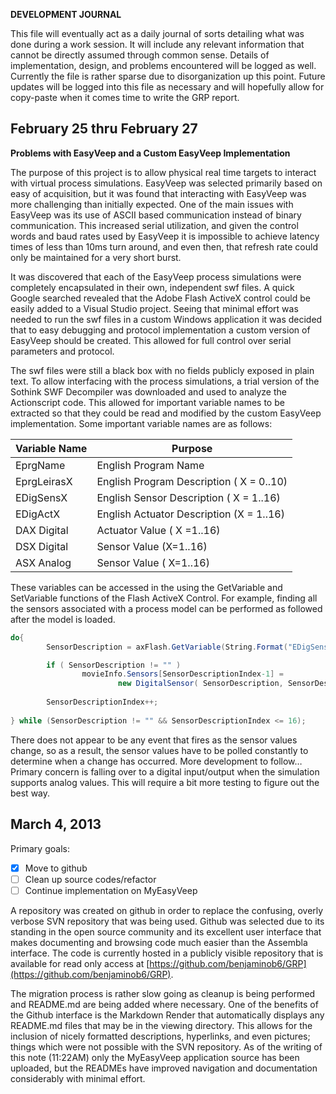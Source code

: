 **DEVELOPMENT JOURNAL**

This file will eventually act as a daily journal of sorts detailing what
was done during a work session. It will include any relevant information
that cannot be directly assumed through common sense. Details of
implementation, design, and problems encountered will be logged as well.
Currently the file is rather sparse due to disorganization up this
point. Future updates will be logged into this file as necessary and
will hopefully allow for copy-paste when it comes time to write the GRP
report.


February 25 thru  February 27
-----------------------------------------
**Problems with EasyVeep and a Custom EasyVeep Implementation**

The purpose of this project is to allow physical real time targets to
interact with virtual process simulations. EasyVeep was selected
primarily based on easy of acquisition, but it was found that
interacting with EasyVeep was more challenging than initially expected.
One of the main issues with EasyVeep was its use of ASCII based
communication instead of binary communication. This increased serial
utilization, and given the control words and baud rates used by EasyVeep
it is impossible to achieve latency times of less than 10ms turn around,
and even then, that refresh rate could only be maintained for a very
short burst.

It was discovered that each of the EasyVeep process simulations were
completely encapsulated in their own, independent swf files. A quick
Google searched revealed that the Adobe Flash ActiveX control could be
easily added to a Visual Studio project. Seeing that minimal effort was
needed to run the swf files in a custom Windows application it was
decided that to easy debugging and protocol implementation a custom
version of EasyVeep should be created. This allowed for full control
over serial parameters and protocol.

The swf files were still a black box with no fields publicly exposed in
plain text. To allow interfacing with the process simulations, a trial
version of the Sothink SWF Decompiler was downloaded and used to analyze
the Actionscript code. This allowed for important variable names to be
extracted so that they could be read and modified by the custom EasyVeep
implementation. Some important variable names are as follows:

| Variable Name | Purpose |
|---------------|---------|
|EprgName| English Program Name|
|EprgLeirasX| English Program Description ( X = 0..10)|
|EDigSensX|  English Sensor Description ( X = 1..16)|
|EDigActX| English Actuator Description (X = 1..16)|
|DAX Digital| Actuator Value ( X =1..16)|
|DSX Digital| Sensor Value (X=1..16)|
|ASX Analog| Sensor Value ( X=1..16)|

These variables can be accessed in the using the GetVariable and
SetVariable functions of the Flash ActiveX Control. For example, finding
all the sensors associated with a process model can be performed as
followed after the model is loaded.


```csharp
do{
        SensorDescription = axFlash.GetVariable(String.Format("EDigSens{0}", SensorDescriptionIndex));

        if ( SensorDescription != "" )
                movieInfo.Sensors[SensorDescriptionIndex-1] = 
                        new DigitalSensor( SensorDescription, SensorDescriptionIndex);
        
        SensorDescriptionIndex++;
        
} while (SensorDescription != "" && SensorDescriptionIndex <= 16);
```

There does not appear to be any event that fires as the sensor values
change, so as a result, the sensor values have to be polled constantly
to determine when a change has occurred. More development to follow…
Primary concern is falling over to a digital input/output when the
simulation supports analog values. This will require a bit more testing
to figure out the best way.

March 4, 2013
----------------------------

Primary goals:

- [x] Move to github
- [ ] Clean up source codes/refactor
- [ ] Continue implementation on MyEasyVeep

A repository was created on github in order to replace the confusing,
overly verbose SVN repository that was being used. Github was selected
due to its standing in the open source community and its excellent user
interface that makes documenting and browsing code much easier than the
Assembla interface. The code is currently hosted in a publicly visible
repository that is available for read only access at
[https://github.com/benjaminob6/GRP](https://github.com/benjaminob6/GRP).

The migration process is rather slow going as cleanup is being performed
and README.md are being added where necessary. One of the benefits of
the Github interface is the Markdown Render that automatically displays
any README.md files that may be in the viewing directory. This allows
for the inclusion of nicely formatted descriptions, hyperlinks, and even
pictures; things which were not possible with the SVN repository. As of
the writing of this note (11:22AM) only the MyEasyVeep application
source has been uploaded, but the READMEs have improved navigation and
documentation considerably with minimal effort.


